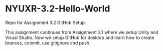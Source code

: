 # NYUXR-3.2-Hello-World
Repo for Assignment 3.2 GitHub Setup

This assignment continues from Assignment 3.1 where we setup Unity and Visual Studio.
Now we setup GitHub for desktop and learn how to create brances, commit, use gitignore and push.
